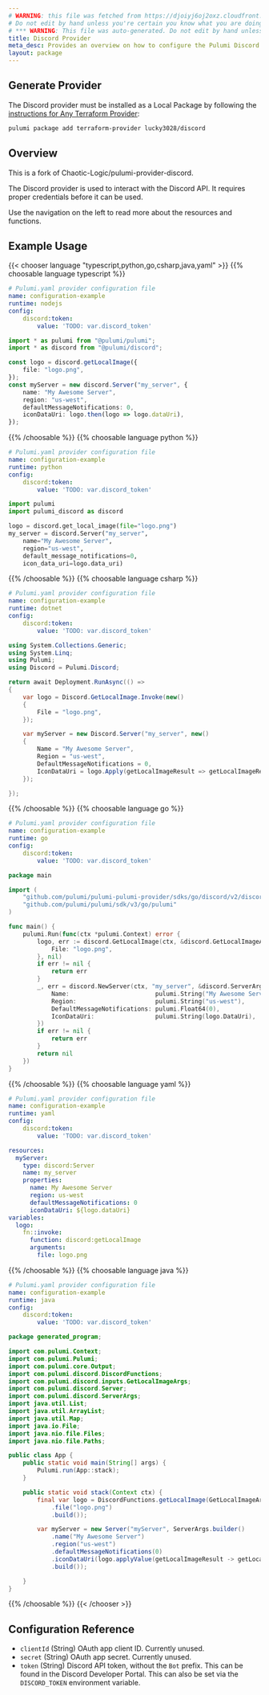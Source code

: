 ```yaml
---
# WARNING: this file was fetched from https://djoiyj6oj2oxz.cloudfront.net/docs/registry.opentofu.org/lucky3028/discord/2.2.0/index.md
# Do not edit by hand unless you're certain you know what you are doing!
# *** WARNING: This file was auto-generated. Do not edit by hand unless you're certain you know what you are doing! ***
title: Discord Provider
meta_desc: Provides an overview on how to configure the Pulumi Discord provider.
layout: package
---
```


## Generate Provider

The Discord provider must be installed as a Local Package by following the [instructions for Any Terraform Provider](https://www.pulumi.com/registry/packages/terraform-provider/):

```bash
pulumi package add terraform-provider lucky3028/discord
```
## Overview

This is a fork of Chaotic-Logic/pulumi-provider-discord.

The Discord provider is used to interact with the Discord API. It requires proper credentials before it can be used.

Use the navigation on the left to read more about the resources and functions.
## Example Usage

{{< chooser language "typescript,python,go,csharp,java,yaml" >}}
{{% choosable language typescript %}}
```yaml
# Pulumi.yaml provider configuration file
name: configuration-example
runtime: nodejs
config:
    discord:token:
        value: 'TODO: var.discord_token'

```
```typescript
import * as pulumi from "@pulumi/pulumi";
import * as discord from "@pulumi/discord";

const logo = discord.getLocalImage({
    file: "logo.png",
});
const myServer = new discord.Server("my_server", {
    name: "My Awesome Server",
    region: "us-west",
    defaultMessageNotifications: 0,
    iconDataUri: logo.then(logo => logo.dataUri),
});
```
{{% /choosable %}}
{{% choosable language python %}}
```yaml
# Pulumi.yaml provider configuration file
name: configuration-example
runtime: python
config:
    discord:token:
        value: 'TODO: var.discord_token'

```
```python
import pulumi
import pulumi_discord as discord

logo = discord.get_local_image(file="logo.png")
my_server = discord.Server("my_server",
    name="My Awesome Server",
    region="us-west",
    default_message_notifications=0,
    icon_data_uri=logo.data_uri)
```
{{% /choosable %}}
{{% choosable language csharp %}}
```yaml
# Pulumi.yaml provider configuration file
name: configuration-example
runtime: dotnet
config:
    discord:token:
        value: 'TODO: var.discord_token'

```
```csharp
using System.Collections.Generic;
using System.Linq;
using Pulumi;
using Discord = Pulumi.Discord;

return await Deployment.RunAsync(() =>
{
    var logo = Discord.GetLocalImage.Invoke(new()
    {
        File = "logo.png",
    });

    var myServer = new Discord.Server("my_server", new()
    {
        Name = "My Awesome Server",
        Region = "us-west",
        DefaultMessageNotifications = 0,
        IconDataUri = logo.Apply(getLocalImageResult => getLocalImageResult.DataUri),
    });

});

```
{{% /choosable %}}
{{% choosable language go %}}
```yaml
# Pulumi.yaml provider configuration file
name: configuration-example
runtime: go
config:
    discord:token:
        value: 'TODO: var.discord_token'

```
```go
package main

import (
	"github.com/pulumi/pulumi-pulumi-provider/sdks/go/discord/v2/discord"
	"github.com/pulumi/pulumi/sdk/v3/go/pulumi"
)

func main() {
	pulumi.Run(func(ctx *pulumi.Context) error {
		logo, err := discord.GetLocalImage(ctx, &discord.GetLocalImageArgs{
			File: "logo.png",
		}, nil)
		if err != nil {
			return err
		}
		_, err = discord.NewServer(ctx, "my_server", &discord.ServerArgs{
			Name:                        pulumi.String("My Awesome Server"),
			Region:                      pulumi.String("us-west"),
			DefaultMessageNotifications: pulumi.Float64(0),
			IconDataUri:                 pulumi.String(logo.DataUri),
		})
		if err != nil {
			return err
		}
		return nil
	})
}
```
{{% /choosable %}}
{{% choosable language yaml %}}
```yaml
# Pulumi.yaml provider configuration file
name: configuration-example
runtime: yaml
config:
    discord:token:
        value: 'TODO: var.discord_token'

```
```yaml
resources:
  myServer:
    type: discord:Server
    name: my_server
    properties:
      name: My Awesome Server
      region: us-west
      defaultMessageNotifications: 0
      iconDataUri: ${logo.dataUri}
variables:
  logo:
    fn::invoke:
      function: discord:getLocalImage
      arguments:
        file: logo.png
```
{{% /choosable %}}
{{% choosable language java %}}
```yaml
# Pulumi.yaml provider configuration file
name: configuration-example
runtime: java
config:
    discord:token:
        value: 'TODO: var.discord_token'

```
```java
package generated_program;

import com.pulumi.Context;
import com.pulumi.Pulumi;
import com.pulumi.core.Output;
import com.pulumi.discord.DiscordFunctions;
import com.pulumi.discord.inputs.GetLocalImageArgs;
import com.pulumi.discord.Server;
import com.pulumi.discord.ServerArgs;
import java.util.List;
import java.util.ArrayList;
import java.util.Map;
import java.io.File;
import java.nio.file.Files;
import java.nio.file.Paths;

public class App {
    public static void main(String[] args) {
        Pulumi.run(App::stack);
    }

    public static void stack(Context ctx) {
        final var logo = DiscordFunctions.getLocalImage(GetLocalImageArgs.builder()
            .file("logo.png")
            .build());

        var myServer = new Server("myServer", ServerArgs.builder()
            .name("My Awesome Server")
            .region("us-west")
            .defaultMessageNotifications(0)
            .iconDataUri(logo.applyValue(getLocalImageResult -> getLocalImageResult.dataUri()))
            .build());

    }
}
```
{{% /choosable %}}
{{< /chooser >}}
## Configuration Reference

- `clientId` (String) OAuth app client ID. Currently unused.
- `secret` (String) OAuth app secret. Currently unused.
- `token` (String) Discord API token, without the `Bot` prefix. This can be found in the Discord Developer Portal. This can also be set via the `DISCORD_TOKEN` environment variable.